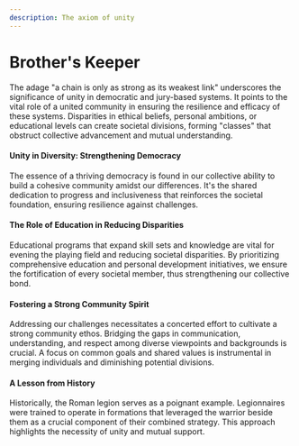 ```yaml
---
description: The axiom of unity
---
```


# Brother's Keeper

The adage "a chain is only as strong as its weakest link" underscores the significance of unity in democratic and jury-based systems. It points to the vital role of a united community in ensuring the resilience and efficacy of these systems. Disparities in ethical beliefs, personal ambitions, or educational levels can create societal divisions, forming "classes" that obstruct collective advancement and mutual understanding.

#### Unity in Diversity: Strengthening Democracy

The essence of a thriving democracy is found in our collective ability to build a cohesive community amidst our differences. It's the shared dedication to progress and inclusiveness that reinforces the societal foundation, ensuring resilience against challenges.

#### The Role of Education in Reducing Disparities

Educational programs that expand skill sets and knowledge are vital for evening the playing field and reducing societal disparities. By prioritizing comprehensive education and personal development initiatives, we ensure the fortification of every societal member, thus strengthening our collective bond.

#### Fostering a Strong Community Spirit

Addressing our challenges necessitates a concerted effort to cultivate a strong community ethos. Bridging the gaps in communication, understanding, and respect among diverse viewpoints and backgrounds is crucial. A focus on common goals and shared values is instrumental in merging individuals and diminishing potential divisions.

#### A Lesson from History

Historically, the Roman legion serves as a poignant example. Legionnaires were trained to operate in formations that leveraged the warrior beside them as a crucial component of their combined strategy. This approach highlights the necessity of unity and mutual support.
